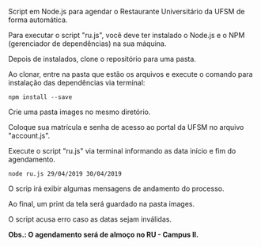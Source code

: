 Script em Node.js para agendar o Restaurante Universitário da UFSM de forma automática.

Para executar o script "ru.js", você deve ter instalado o Node.js e o NPM (gerenciador de dependências) na sua máquina.

Depois de instalados, clone o repositório para uma pasta. 

Ao clonar, entre na pasta que estão os arquivos e execute o comando para instalação das dependências via terminal:

`npm install --save`

Crie uma pasta images no mesmo diretório.

Coloque sua matrícula e senha de acesso ao portal da UFSM no arquivo "account.js".

Execute o script "ru.js" via terminal informando as data início e fim do agendamento.

`node ru.js 29/04/2019 30/04/2019`

O scrip irá exibir algumas mensagens de andamento do processo.

Ao final, um print da tela será guardado na pasta images.

O script acusa erro caso as datas sejam inválidas.

**Obs.: O agendamento será de almoço no RU - Campus II.**

